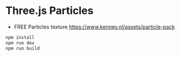 # Three.js Particles

* FREE Particles texture https://www.kenney.nl/assets/particle-pack  
  
``` bash
npm install
npm run dev
npm run build
```
